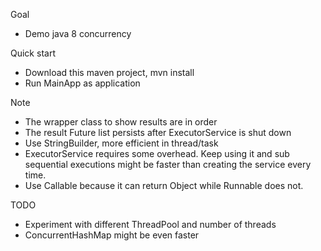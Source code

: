Goal
- Demo java 8 concurrency

Quick start
- Download this maven project, mvn install
- Run MainApp as application

Note
- The wrapper class to show results are in order
- The result Future list persists after ExecutorService is shut down
- Use StringBuilder, more efficient in thread/task
- ExecutorService requires some overhead. Keep using it and sub sequential executions might be faster than creating the service every time.
- Use Callable because it can return Object while Runnable does not.

TODO
- Experiment with different ThreadPool and number of threads
- ConcurrentHashMap might be even faster
